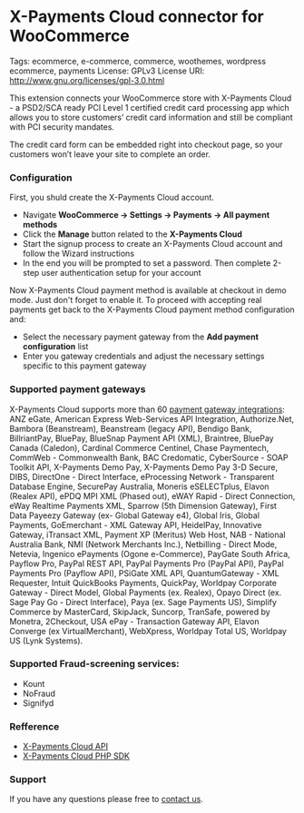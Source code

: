 # X-Payments Cloud connector for WooCommerce 

Tags: ecommerce, e-commerce, commerce, woothemes, wordpress ecommerce, payments
License: GPLv3
License URI: http://www.gnu.org/licenses/gpl-3.0.html

This extension connects your WooCommerce store with X-Payments Cloud - a PSD2/SCA ready PCI Level 1 certified credit card processing app which allows you to store customers’ credit card information and still be compliant with PCI security mandates.

The credit card form can be embedded right into checkout page, so your customers won’t leave your site to complete an order.

### Configuration
First, you shuld create the X-Payments Cloud account.
 - Navigate **WooCommerce -> Settings -> Payments -> All payment methods**
 - Click the **Manage** button related to the **X-Payments Cloud**
 - Start the signup process to create an X-Payments Cloud account and follow the Wizard instructions
 - In the end you will be prompted to set a password. Then complete 2-step user authentication setup for your account
 
 Now X-Payments Cloud payment method is available at checkout in demo mode. Just don't forget to enable it.
 To proceed with accepting real payments get back to the X-Payments Cloud payment method configuration and:
  - Select the necessary payment gateway from the **Add payment configuration** list
  - Enter you gateway credentials and adjust the necessary settings specific to this payment gateway

### Supported payment gateways
X-Payments Cloud supports more than 60 [payment gateway integrations](https://www.x-payments.com/help/XP_Cloud:Supported_payment_gateways): ANZ eGate, American Express Web-Services API Integration, Authorize.Net, Bambora (Beanstream), Beanstream (legacy API), Bendigo Bank, BillriantPay, BluePay, BlueSnap Payment API (XML), Braintree, BluePay Canada (Caledon), Cardinal Commerce Centinel, Chase Paymentech, CommWeb - Commonwealth Bank, BAC Credomatic, CyberSource - SOAP Toolkit API, X-Payments Demo Pay, X-Payments Demo Pay 3-D Secure, DIBS, DirectOne - Direct Interface, eProcessing Network - Transparent Database Engine, SecurePay Australia, Moneris eSELECTplus, Elavon (Realex API), ePDQ MPI XML (Phased out), eWAY Rapid - Direct Connection, eWay Realtime Payments XML, Sparrow (5th Dimension Gateway), First Data Payeezy Gateway (ex- Global Gateway e4), Global Iris, Global Payments, GoEmerchant - XML Gateway API, HeidelPay, Innovative Gateway, iTransact XML, Payment XP (Meritus) Web Host, NAB - National Australia Bank, NMI (Network Merchants Inc.), Netbilling - Direct Mode, Netevia, Ingenico ePayments (Ogone e-Commerce), PayGate South Africa, Payflow Pro, PayPal REST API, PayPal Payments Pro (PayPal API), PayPal Payments Pro (Payflow API), PSiGate XML API, QuantumGateway - XML Requester, Intuit QuickBooks Payments, QuickPay, Worldpay Corporate Gateway - Direct Model, Global Payments (ex. Realex), Opayo Direct (ex. Sage Pay Go - Direct Interface), Paya (ex. Sage Payments US), Simplify Commerce by MasterCard, SkipJack, Suncorp, TranSafe, powered by Monetra, 2Checkout, USA ePay - Transaction Gateway API, Elavon Converge (ex VirtualMerchant), WebXpress, Worldpay Total US, Worldpay US (Lynk Systems).

### Supported Fraud-screening services:
 - Kount
 - NoFraud
 - Signifyd

### Refference
 - [X-Payments Cloud API](https://xpayments.stoplight.io/docs/server-side-api/)
 - [X-Payments Cloud PHP SDK](https://github.com/xpayments/cloud-sdk-php)
 
### Support
If you have any questions please free to [contact us](https://www.x-payments.com/contact-us).

